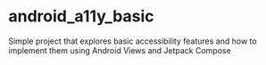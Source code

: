 # android_a11y_basic
Simple project that explores basic accessibility features and how to implement them using Android Views and Jetpack Compose
